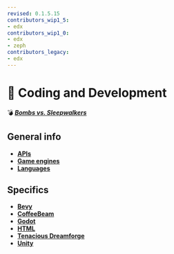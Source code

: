 ```yaml
---
revised: 0.1.5.15
contributors_wip1_5:
- edx
contributors_wip1_0:
- edx
- zeph
contributors_legacy:
- edx
---
```


# 📁 Coding and Development

💣 ***[Bombs vs. Sleepwalkers][home]***

## General info

- [**APIs**][apis]
- [**Game engines**][gameengines]
- [**Languages**][languages]

## Specifics

- [**Bevy**][bevy]
- [**CoffeeBeam**][coffeebeam]
- [**Godot**][godot]
- [**HTML**][html]
- [**Tenacious Dreamforge**][tenadream]
- [**Unity**][unity]

[home]: /README.md
[apis]: /coding_dev/apis/readme.md
[gameengines]: /coding_dev/game_engines.md
[languages]: /coding_dev/languages/readme.md
[bevy]: /coding_dev/bevy/readme.md
[coffeebeam]: /coding_dev/coffeebeam/readme.md
[godot]: /coding_dev/godot/readme.md
[html]: /coding_dev/html/readme.md
[tenadream]: /coding_dev/tenacious_dreamforge/readme.md
[unity]: /coding_dev/unity/readme.md
